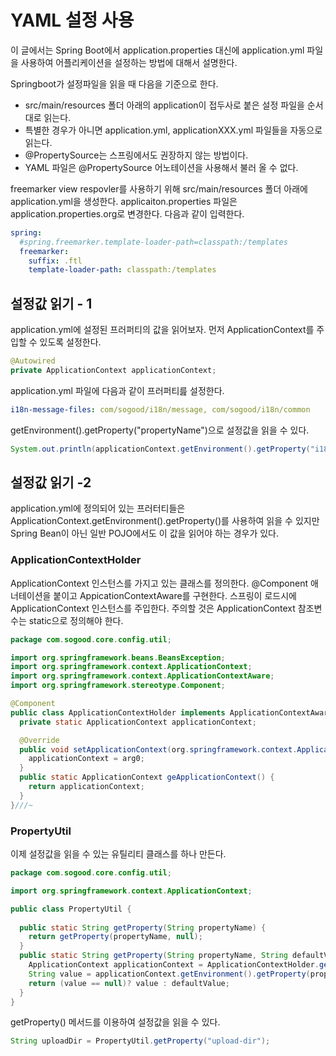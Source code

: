 # YAML 설정 사용

이 글에서는 Spring Boot에서 application.properties 대신에 application.yml 파일을 사용하여 어플리케이션을 설정하는 방법에 대해서 설명한다.

Springboot가 설정파일을 읽을 때 다음을 기준으로 한다.

* src/main/resources 폴더 아래의 application이 접두사로 붙은 설정 파일을 순서대로 읽는다.
* 특별한 경우가 아니면 application.yml, applicationXXX.yml 파일들을 자동으로 읽는다.
* @PropertySource는 스프링에서도 권장하지 않는 방법이다.
* YAML 파일은 @PropertySource 어노테이션을 사용해서 불러 올 수 없다.

freemarker view respovler를 사용하기 위해 src/main/resources 폴더 아래에 application.yml을 생성한다. applicaiton.properties 파일은 application.properties.org로 변경한다. 다음과 같이 입력한다.

```yaml
spring:
  #spring.freemarker.template-loader-path=classpath:/templates 
  freemarker:
    suffix: .ftl
    template-loader-path: classpath:/templates 
```

## 설정값 읽기 - 1

application.yml에 설정된 프러퍼티의 값을 읽어보자. 먼저 ApplicationContext를 주입할 수 있도록 설정한다.

```java
@Autowired
private ApplicationContext applicationContext; 
```

application.yml 파일에 다음과 같이 프러퍼티릂 설정한다.

```yaml
i18n-message-files: com/sogood/i18n/message, com/sogood/i18n/common
```

getEnvironment().getProperty("propertyName")으로 설정값을 읽을 수 있다.

```java
System.out.println(applicationContext.getEnvironment().getProperty("i18n-message-files")); 
```

## 설정값 읽기 -2

application.yml에 정의되어 있는 프러터티들은 ApplicationContext.getEnvironment().getProperty()를 사용하여 읽을 수 있지만 Spring Bean이 아닌 일반 POJO에서도 이 값을 읽어야 하는 경우가 있다.

### ApplicationContextHolder

ApplicationContext 인스턴스를 가지고 있는 클래스를 정의한다. @Component 애너테이션을 붙이고 AppicationContextAware를 구현한다. 스프링이 로드시에 ApplicationContext 인스턴스를 주입한다. 주의할 것은 ApplicationContext 참조변수는 static으로 정의해야 한다.

```java
package com.sogood.core.config.util;

import org.springframework.beans.BeansException;
import org.springframework.context.ApplicationContext;
import org.springframework.context.ApplicationContextAware;
import org.springframework.stereotype.Component;

@Component 
public class ApplicationContextHolder implements ApplicationContextAware {
  private static ApplicationContext applicationContext;

  @Override
  public void setApplicationContext(org.springframework.context.ApplicationContext arg0) throws BeansException {
    applicationContext = arg0; 
  } 
  public static ApplicationContext geApplicationContext() {
    return applicationContext; 
  }
}///~
```

### PropertyUtil

이제 설정값을 읽을 수 있는 유틸리티 클래스를 하나 만든다.

```java
package com.sogood.core.config.util;

import org.springframework.context.ApplicationContext;

public class PropertyUtil {
  
  public static String getProperty(String propertyName) {
    return getProperty(propertyName, null);
  }
  public static String getProperty(String propertyName, String defaultValue) {
    ApplicationContext applicationContext = ApplicationContextHolder.geApplicationContext();
    String value = applicationContext.getEnvironment().getProperty(propertyName);
    return (value == null)? value : defaultValue; 
  }
}
```

getProperty() 메서드를 이용하여 설정값을 읽을 수 있다.

```java
String uploadDir = PropertyUtil.getProperty("upload-dir");
```
